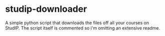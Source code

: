 # studip-downloader
A simple python script that downloads the files off all  your courses on StudIP.
The script itself is commented so i'm omitting an extensive readme.
